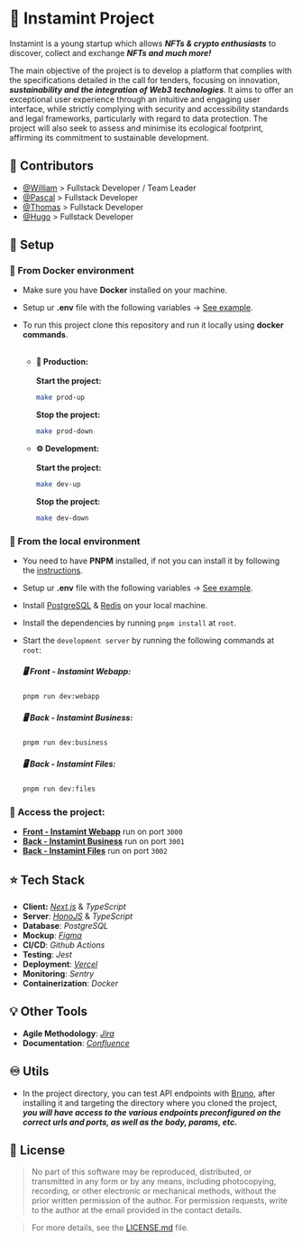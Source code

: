 # 🔮 Instamint Project

Instamint is a young startup which allows _**NFTs & crypto enthusiasts**_ to discover, collect and exchange
_**NFTs and much more!**_

The main objective of the project is to develop a platform that complies with the specifications detailed in the call
for tenders, focusing on innovation, **_sustainability and the integration of Web3 technologies_**. It aims to offer an
exceptional user experience through an intuitive and engaging user interface, while strictly complying with security and
accessibility standards and legal frameworks, particularly with regard to data protection. The project will also seek to
assess and minimise its ecological footprint, affirming its commitment to sustainable development.

## 🐐 Contributors

- [@William](https://github.com/william-wtr92) > Fullstack Developer / Team Leader
- [@Pascal](https://github.com/Scalpal) > Fullstack Developer
- [@Thomas](https://github.com/Thomas-De-Oliveira) > Fullstack Developer
- [@Hugo](https://github.com/vaillanh) > Fullstack Developer

## 🔨 Setup

### 🐳 From Docker environment

- Make sure you have **Docker** installed on your machine.
- Setup ur **.env** file with the following
  variables -> [See example](https://github.com/william-wtr92/instamint/blob/main/.env.example).

- To run this project clone this repository and run it locally using **docker commands**. <br><br>

  - **🚀 Production:** <br><br>
    **Start the project:**

    ```bash
    make prod-up
    ```

    **Stop the project:**

    ```bash
    make prod-down
    ```

  - **⚙️ Development:** <br><br>
    **Start the project:**

    ```bash
    make dev-up
    ```

    **Stop the project:**

    ```bash
    make dev-down
    ```

### 🔑 From the local environment

- You need to have **PNPM** installed, if not you can install it by following
  the [instructions](https://pnpm.io/installation).
- Setup ur **.env** file with the following
  variables -> [See example](https://github.com/william-wtr92/instamint/blob/main/.env.example).
- Install [PostgreSQL](https://www.postgresql.org/download/) & [Redis](https://redis.io/docs/install/install-redis/) on
  your local machine.
- Install the dependencies by running `pnpm install` at `root`.
- Start the `development server` by running the following commands at `root`:

  ##### **🖥️ Front - Instamint Webapp:**

  ```bash
  pnpm run dev:webapp
  ```

  ##### **🖥️ Back - Instamint Business:**

  ```bash
  pnpm run dev:business
  ```

  ##### **🖥️ Back - Instamint Files:**

  ```bash
  pnpm run dev:files
  ```

### **🔗 Access the project:** <br>

- **[Front - Instamint Webapp](http://localhost:3000)** run on port `3000`
- **[Back - Instamint Business](http://localhost:3001)** run on port `3001`
- **[Back - Instamint Files](http://localhost:3002)** run on port `3002`

## ⭐️ Tech Stack

- **Client:** [_Next.js_](https://nextjs.org/docs) & _TypeScript_
- **Server**: [_HonoJS_](https://hono.dev/getting-started/basic) & _TypeScript_
- **Database**: _PostgreSQL_
- **Mockup**: [
  _Figma_](https://www.figma.com/file/0vj1ZxDcGJ6YeGLdaouf2u/UI-UX-design?type=design&node-id=0-1&mode=design&t=BJOmZmtqybA)
- **CI/CD**: _Github Actions_
- **Testing**: _Jest_
- **Deployment**: [_Vercel_](https://vercel.com/)
- **Monitoring**: _Sentry_
- **Containerization**: _Docker_

## 💡 Other Tools

- **Agile Methodology**: [_Jira_](https://project-william.atlassian.net/jira/software/c/projects/ITM/boards/4/backlog)
- **Documentation**: [
  _Confluence_](https://project-william.atlassian.net/wiki/spaces/ITM/pages/16679168/Model+Product+Requirements)

## ♾️ Utils

- In the project directory, you can test API endpoints with [Bruno](https://www.usebruno.com/), after installing it and
  targeting the directory where you cloned the project,
  _**you will have access to the various endpoints preconfigured on the correct urls and ports, as well as the body,
  params, etc.**_

## 📝 License

> No part of this software may be reproduced, distributed, or transmitted in any form or by any means, including
> photocopying, recording, or other electronic or mechanical methods, without the prior written permission of the
> author.
> For permission requests, write to the author at the email provided in the contact details.

> For more details, see the [LICENSE.md](LICENSE.md) file.
